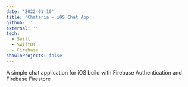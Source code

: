 ```yaml
---
date: '2022-01-10'
title: 'Chataria - iOS Chat App'
github: ''
external: ''
tech:
  - Swift
  - SwiftUI
  - Firebase
showInProjects: false
---
```


A simple chat application for iOS build with Firebase Authentication and Firebase Firestore
